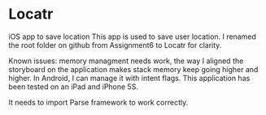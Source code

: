 # Locatr
iOS app to save location
This app is used to save user location. I renamed the root folder on github from Assignment6 to Locatr for clarity. 

Known issues: memory managment needs work, the way I aligned the storyboard on the application makes stack memory keep going higher and higher.
In Android, I can manage it with intent flags.
This application has been tested on an iPad and iPhone 5S. 


It needs to import Parse framework to work correctly. 
